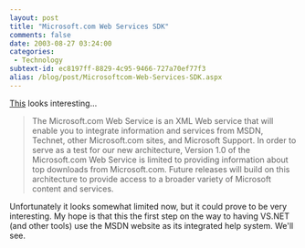 ```yaml
---
layout: post
title: "Microsoft.com Web Services SDK"
comments: false
date: 2003-08-27 03:24:00
categories:
 - Technology
subtext-id: ec8197ff-8829-4c95-9466-727a70ef77f3
alias: /blog/post/Microsoftcom-Web-Services-SDK.aspx
---
```



[This](http://www.microsoft.com/downloads/details.aspx?familyid=66cc3c1f-1f44-4f22-ad4c-ed581084df8d&displaylang=en) looks interesting...

> The Microsoft.com Web Service is an XML Web service that will enable you to integrate information and services from MSDN, Technet, other Microsoft.com sites, and Microsoft Support. In order to serve as a test for our new architecture, Version 1.0 of the Microsoft.com Web Service is limited to providing information about top downloads from Microsoft.com. Future releases will build on this architecture to provide access to a broader variety of Microsoft content and services.

Unfortunately it looks somewhat limited now, but it could prove to be very interesting. My hope is that this the first step on the way to having VS.NET (and other tools) use the MSDN website as its integrated help system. We'll see.
